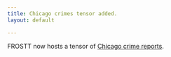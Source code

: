 ```yaml
---
title: Chicago crimes tensor added.
layout: default

---
```


FROSTT now hosts a tensor of [Chicago crime reports](/tensors/chicago-crime/).

